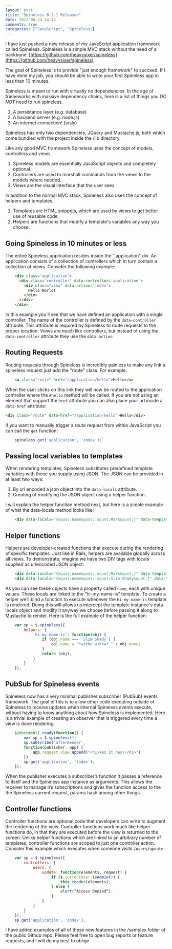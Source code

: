```yaml
---
layout: post
title: "Spineless 0.2.1 Released"
date: 2012-06-24 14:43
comments: true
categories: ["JavaScript", "Spineless"]
---
```


I have just pushed a new release of my JavaScript application framework called Spineless. Spineless is a simple MVC stack without the need of a backbone.
[https://github.com/heavysixer/spineless](https://github.com/heavysixer/spineless)

The goal of Spineless is to provide "just enough framework" to succeed. If I have done my job, you should be able to write your first Spineless app in less than 10 minutes.

Spineless is meant to run with virtually no dependencies. In the age of frameworks with massive dependency chains, here is a list of things you *DO NOT* need to run spineless.

1. A persistance layer (e.g. database)
2. A backend server (e.g. node.js)
3. An internet connection! (srsly)

Spineless has only two dependencies, JQuery and Mustache.js, both which come bundled
with the project inside the /lib directory. 

Like any good MVC framework Spineless uses the concept of models, controllers and views.

1. Spineless models are essentially JavaScript objects and completely optional.
2. Controllers are used to marshall commands from the views to the models where needed.
3. Views are the visual interface that the user sees.

In addition to the normal MVC stack, Spineless also uses the concept of helpers and templates.

1. Templates are HTML snippets, which are used by views to get better use of reusable code.
2. Helpers are functions that modify a template's variables any way you choose.

Going Spineless in 10 minutes or less
---------------------------------------

The entire Spineless application resides inside the ".application" div. An application consists
of a collection of controllers which in turn contain a collection of views. 
Consider the following example:

```html
    <div class="application">
      <div class="controller" data-controller='application'>
        <div class="view" data-action='index'>
          Hello World!
        </div>
      </div>
    </div>
```

In this example you'll see that we have defined an application with a single controller. The name of the controller is defined by the `data-controller` attribute. This attribute is required by Spineless to route requests to the proper location. Views are much like controllers, but instead of using the `data-controller` attribute they use the `data-action`.

Routing Requests
----------------
Routing requests through Spineless is incredibly painless to make any link a spineless request just add the "route" class. For example:

``` html 
    <a class="route" href="/application/hello">Hello</a>
```

When the user clicks on this link they will now be routed to the application controller where the `#hello` method will be called. If you are not using an element that support the `href` attribute you can also place your url inside a `data-href` attribute:

``` html 
<div class="route" data-href="/application/hello">Hello</div>
```

If you want to manually trigger a route request from within JavaScript you can call the `get` function:

```javascript
    spineless.get('application', 'index');`
```


Passing local variables to templates
------------------------------------

When rendering templates, Spineless substitutes predefined template variables with those you supply using JSON. The JSON can be provided in at least two ways:

  1. By url encoded a json object into the `data-locals` attribute. 
  2. Creating of modifying the JSON object using a helper function.

I will explain the helper function method next, but here is a simple example of what the data-locals method looks like:

```html
    <div data-locals="{&quot;name&quot;:&quot;Mark&quot;}" data-template='hi-my-name-is'></div>
```

Helper functions
----------------

Helpers are developer-created functions that execute during the rendering of specific templates. Just like in Rails, helpers are available globally across all views. To demonstrate, imagine we have two DIV tags with locals supplied as urlencoded JSON object:

``` html
    <div data-locals="{&quot;name&quot;:&quot;Mark&quot;}" data-template='hi-my-name-is'></div>
    <div data-locals="{&quot;name&quot;:&quot;Slim Shady&quot;}" data-template='hi-my-name-is'></div>
```

As you can see these objects have a property called `name`, each with unique values. These locals are linked to the “hi-my-name-is” template. To create a helper we’ll bind a function to execute whenever the `hi-my-name-is` template is rendered. Doing this will allows us intercept the template instance's data-locals object and modify it anyway we choose before passing it along to Mustache to render. Here is the full example of the helper function:

``` javascript
    var sp = $.spineless({
        helpers: {
            'hi-my-name-is': function(obj) {
                if (obj.name === 'Slim Shady') {
                    obj.name = "*wikka wikka* " + obj.name;
                }
                return (obj);
            }
        }
    });
```

PubSub for Spineless events
---------------------------

Spineless now has a very minimal publisher subscriber (PubSub) events framework. The goal of this is to allow other code executing outside of Spineless to receive updates when internal Spineless events execute, without having to know anything about how Spineless is implemented. Here is a trivial example of creating an observer that is triggered every time a view is done rendering.

``` javascript
    $(document).ready(function() {
        var sp = $.spineless();
        sp.subscribe('afterRender',
        function(publisher, app) {
            app.request.view.append("<h1>Yes it has!</h1>")
        })
        sp.get('application', 'index');
    });
```

When the publisher executes a subscriber’s function it passes a reference to itself and the Spineless app instance as arguments. This allows the receiver to manage it’s subscriptions and gives the function access to the the Spineless current request, params hash among other things.

Controller functions
--------------------

Controller functions are optional code that developers can write to augment the rendering of the view. Controller functions work much like helper functions do, in that they are executed before the view is returned to the screen. Unlike helper functions which are linked to an arbitrary number of templates; controller functions are scoped to just one controller action. Consider this example which executes when someone visits `/users/update`:

```javascript
    var sp = $.spineless({
        controllers: {
            users: {
                update: function(elements, request) {
                    if ($.currentUser.isAdmin()) {
                        this.render(elements);
                    } else {
                        alert(“Access Denied”);
                    }
                }
            }
        }
    });
    sp.get('application', 'index');
```

I have added examples of all of these new features in the /samples folder of the public Github repo. Please feel free to open bug reports or feature requests, and I will do my best to oblige. 
